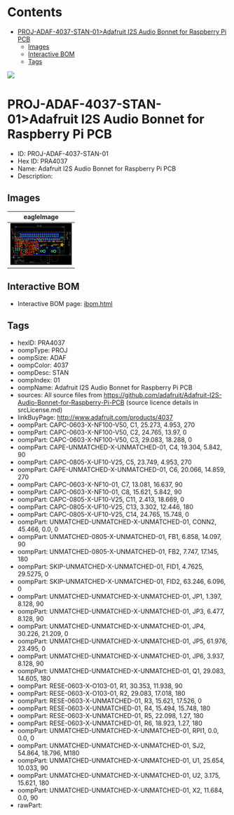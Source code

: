 



Contents
========

* [PROJ-ADAF-4037-STAN-01>Adafruit I2S Audio Bonnet for Raspberry Pi PCB](#proj-adaf-4037-stan-01adafruit-i2s-audio-bonnet-for-raspberry-pi-pcb)
	* [Images](#images)
	* [Interactive BOM](#interactive-bom)
	* [Tags](#tags)
  
![][im]
# PROJ-ADAF-4037-STAN-01>Adafruit I2S Audio Bonnet for Raspberry Pi PCB

- ID: PROJ-ADAF-4037-STAN-01
- Hex ID: PRA4037
- Name: Adafruit I2S Audio Bonnet for Raspberry Pi PCB
- Description: 

## Images
  
  

|eagleImage|
| :---: |
|[![eagleImage](eagleImage_140.png)](eagleImage_600.png)|

## Interactive BOM

- Interactive BOM page: [ibom.html](kicad/bom/ibom.html)

## Tags

- hexID: PRA4037
- oompType: PROJ
- oompSize: ADAF
- oompColor: 4037
- oompDesc: STAN
- oompIndex: 01
- oompName: Adafruit I2S Audio Bonnet for Raspberry Pi PCB
- sources: All source files from https://github.com/adafruit/Adafruit-I2S-Audio-Bonnet-for-Raspberry-Pi-PCB (source licence details in srcLicense.md)
- linkBuyPage: http://www.adafruit.com/products/4037
- oompPart: CAPC-0603-X-NF100-V50, C1, 25.273, 4.953, 270
- oompPart: CAPC-0603-X-NF100-V50, C2, 24.765, 13.97, 0
- oompPart: CAPC-0603-X-NF100-V50, C3, 29.083, 18.288, 0
- oompPart: CAPE-UNMATCHED-X-UNMATCHED-01, C4, 19.304, 5.842, 90
- oompPart: CAPC-0805-X-UF10-V25, C5, 23.749, 4.953, 270
- oompPart: CAPE-UNMATCHED-X-UNMATCHED-01, C6, 20.066, 14.859, 270
- oompPart: CAPC-0603-X-NF10-01, C7, 13.081, 16.637, 90
- oompPart: CAPC-0603-X-NF10-01, C8, 15.621, 5.842, 90
- oompPart: CAPC-0805-X-UF10-V25, C11, 2.413, 18.669, 0
- oompPart: CAPC-0805-X-UF10-V25, C13, 3.302, 12.446, 180
- oompPart: CAPC-0805-X-UF10-V25, C14, 24.765, 15.748, 0
- oompPart: UNMATCHED-UNMATCHED-X-UNMATCHED-01, CONN2, 45.466, 0.0, 0
- oompPart: UNMATCHED-0805-X-UNMATCHED-01, FB1, 6.858, 14.097, 90
- oompPart: UNMATCHED-0805-X-UNMATCHED-01, FB2, 7.747, 17.145, 180
- oompPart: SKIP-UNMATCHED-X-UNMATCHED-01, FID1, 4.7625, 29.5275, 0
- oompPart: SKIP-UNMATCHED-X-UNMATCHED-01, FID2, 63.246, 6.096, 0
- oompPart: UNMATCHED-UNMATCHED-X-UNMATCHED-01, JP1, 1.397, 8.128, 90
- oompPart: UNMATCHED-UNMATCHED-X-UNMATCHED-01, JP3, 6.477, 8.128, 90
- oompPart: UNMATCHED-UNMATCHED-X-UNMATCHED-01, JP4, 30.226, 21.209, 0
- oompPart: UNMATCHED-UNMATCHED-X-UNMATCHED-01, JP5, 61.976, 23.495, 0
- oompPart: UNMATCHED-UNMATCHED-X-UNMATCHED-01, JP6, 3.937, 8.128, 90
- oompPart: UNMATCHED-UNMATCHED-X-UNMATCHED-01, Q1, 29.083, 14.605, 180
- oompPart: RESE-0603-X-O103-01, R1, 30.353, 11.938, 90
- oompPart: RESE-0603-X-O103-01, R2, 29.083, 17.018, 180
- oompPart: RESE-0603-X-UNMATCHED-01, R3, 15.621, 17.526, 0
- oompPart: RESE-0603-X-UNMATCHED-01, R4, 15.494, 15.748, 180
- oompPart: RESE-0603-X-UNMATCHED-01, R5, 22.098, 1.27, 180
- oompPart: RESE-0603-X-UNMATCHED-01, R6, 18.923, 1.27, 180
- oompPart: UNMATCHED-UNMATCHED-X-UNMATCHED-01, RPI1, 0.0, 0.0, 0
- oompPart: UNMATCHED-UNMATCHED-X-UNMATCHED-01, SJ2, 54.864, 18.796, M180
- oompPart: UNMATCHED-UNMATCHED-X-UNMATCHED-01, U1, 25.654, 10.033, 90
- oompPart: UNMATCHED-UNMATCHED-X-UNMATCHED-01, U2, 3.175, 15.621, 180
- oompPart: UNMATCHED-UNMATCHED-X-UNMATCHED-01, X2, 11.684, 0.0, 90
- rawPart: 



[im]: eagleImage_450.png
